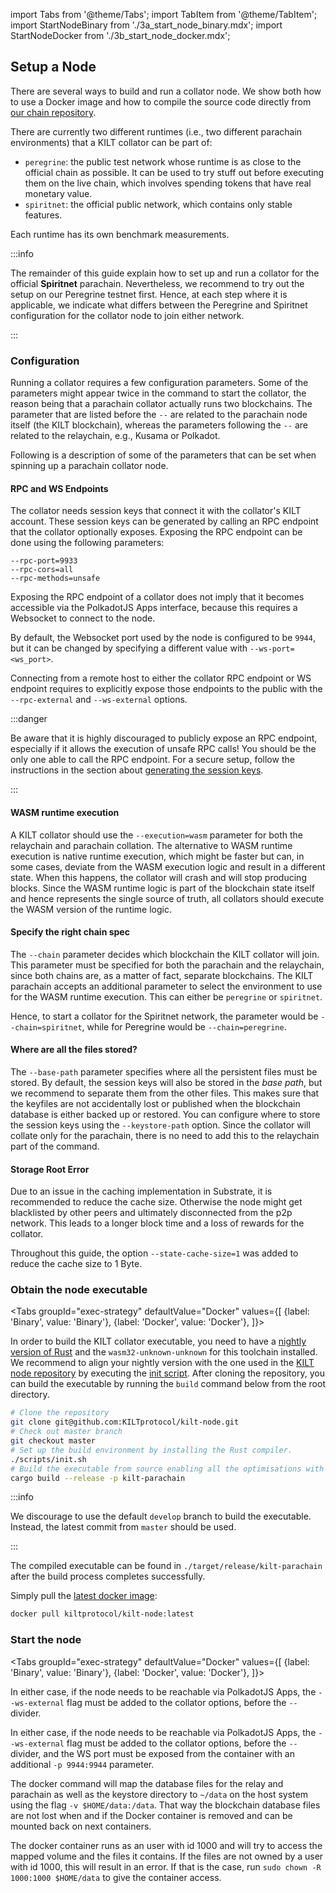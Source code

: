 import Tabs from '@theme/Tabs';
import TabItem from '@theme/TabItem';
import StartNodeBinary from './3a_start_node_binary.mdx';
import StartNodeDocker from './3b_start_node_docker.mdx';

## Setup a Node

There are several ways to build and run a collator node.
We show both how to use a Docker image and how to compile the source code directly from [our chain repository](https://github.com/KILTprotocol/mashnet-node).

There are currently two different runtimes (i.e., two different parachain environments) that a KILT collator can be part of:

- `peregrine`: the public test network whose runtime is as close to the official chain as possible. It can be used to try stuff out before executing them on the live chain, which involves spending tokens that have real monetary value.
- `spiritnet`: the official public network, which contains only stable features.

Each runtime has its own benchmark measurements.

:::info

The remainder of this guide explain how to set up and run a collator for the official **Spiritnet** parachain.
Nevertheless, we recommend to try out the setup on our Peregrine testnet first.
Hence, at each step where it is applicable, we indicate what differs between the Peregrine and Spiritnet configuration for the collator node to join either network.

:::

### Configuration

Running a collator requires a few configuration parameters.
Some of the parameters might appear twice in the command to start the collator, the reason being that a parachain collator actually runs two blockchains.
The parameter that are listed before the `--` are related to the parachain node itself (the KILT blockchain), whereas the parameters following the `--` are related to the relaychain, e.g., Kusama or Polkadot.

Following is a description of some of the parameters that can be set when spinning up a parachain collator node.

#### RPC and WS Endpoints

The collator needs session keys that connect it with the collator's KILT account.
These session keys can be generated by calling an RPC endpoint that the collator optionally exposes.
Exposing the RPC endpoint can be done using the following parameters:

```
--rpc-port=9933
--rpc-cors=all
--rpc-methods=unsafe
```

Exposing the RPC endpoint of a collator does not imply that it becomes accessible via the PolkadotJS Apps interface, because this requires a Websocket to connect to the node.

By default, the Websocket port used by the node is configured to be `9944`, but it can be changed by specifying a different value with `--ws-port=<ws_port>`.

Connecting from a remote host to either the collator RPC endpoint or WS endpoint requires to explicitly expose those endpoints to the public with the `--rpc-external` and `--ws-external` options.

:::danger

Be aware that it is highly discouraged to publicly expose an RPC endpoint, especially if it allows the execution of unsafe RPC calls!
You should be the only one able to call the RPC endpoint.
For a secure setup, follow the instructions in the section about [generating the session keys](#generating-session-keys).

:::

#### WASM runtime execution

A KILT collator should use the `--execution=wasm` parameter for both the relaychain and parachain collation.
The alternative to WASM runtime execution is native runtime execution, which might be faster but can, in some cases, deviate from the WASM execution logic and result in a different state.
When this happens, the collator will crash and will stop producing blocks.
Since the WASM runtime logic is part of the blockchain state itself and hence represents the single source of truth, all collators should execute the WASM version of the runtime logic.

#### Specify the right chain spec

The `--chain` parameter decides which blockchain the KILT collator will join.
This parameter must be specified for both the parachain and the relaychain, since both chains are, as a matter of fact, separate blockchains.
The KILT parachain accepts an additional parameter to select the environment to use for the WASM runtime execution.
This can either be `peregrine` or `spiritnet`.

Hence, to start a collator for the Spiritnet network, the parameter would be `--chain=spiritnet`, while for Peregrine would be `--chain=peregrine`.

#### Where are all the files stored?

The `--base-path` parameter specifies where all the persistent files must be stored.
By default, the session keys will also be stored in the *base path*, but we recommend to separate them from the other files.
This makes sure that the keyfiles are not accidentally lost or published when the blockchain database is either backed up or restored.
You can configure where to store the session keys using the `--keystore-path` option.
Since the collator will collate only for the parachain, there is no need to add this to the relaychain part of the command.

#### Storage Root Error

Due to an issue in the caching implementation in Substrate, it is recommended to reduce the cache size.
Otherwise the node might get blacklisted by other peers and ultimately disconnected from the p2p network.
This leads to a longer block time and a loss of rewards for the collator.

Throughout this guide, the option `--state-cache-size=1` was added to reduce the cache size to 1 Byte.

### Obtain the node executable

<Tabs
  groupId="exec-strategy"
  defaultValue="Docker"
  values={[
    {label: 'Binary', value: 'Binary'},
    {label: 'Docker', value: 'Docker'},
  ]}>
<TabItem value="Binary">

In order to build the KILT collator executable, you need to have a [nightly version of Rust](https://www.rust-lang.org/tools/install) and the `wasm32-unknown-unknown` for this toolchain installed.
We recommend to align your nightly version with the one used in the [KILT node repository](https://github.com/KILTprotocol/kilt-node) by executing the [init script](https://github.com/KILTprotocol/kilt-node/blob/develop/scripts/init.sh).
After cloning the repository, you can build the executable by running the `build` command below from the root directory.

```bash
# Clone the repository
git clone git@github.com:KILTprotocol/kilt-node.git
# Check out master branch
git checkout master
# Set up the build environment by installing the Rust compiler.
./scripts/init.sh
# Build the executable from source enabling all the optimisations with --release.
cargo build --release -p kilt-parachain
```

:::info

We discourage to use the default `develop` branch to build the executable. Instead, the latest commit from `master` should be used.

:::

The compiled executable can be found in `./target/release/kilt-parachain` after the build process completes successfully.

</TabItem>
<TabItem value="Docker">

Simply pull the [latest docker image](https://hub.docker.com/r/kiltprotocol/kilt-node/tags):

```bash
docker pull kiltprotocol/kilt-node:latest
```

</TabItem>
</Tabs>

### Start the node

<Tabs
  groupId="exec-strategy"
  defaultValue="Docker"
  values={[
    {label: 'Binary', value: 'Binary'},
    {label: 'Docker', value: 'Docker'},
  ]}>
<TabItem value="Binary">
<StartNodeBinary />

In either case, if the node needs to be reachable via PolkadotJS Apps, the `--ws-external` flag must be added to the collator options, before the `--` divider.

</TabItem>
<TabItem value="Docker">
<StartNodeDocker />

In either case, if the node needs to be reachable via PolkadotJS Apps, the `--ws-external` flag must be added to the collator options, before the `--` divider, and the WS port must be exposed from the container with an additional `-p 9944:9944` parameter.

The docker command will map the database files for the relay and parachain as well as the keystore directory to `~/data` on the host system using the flag `-v $HOME/data:/data`.
That way the blockchain database files are not lost when and if the Docker container is removed and can be mounted back on next containers.

The docker container runs as an user with id 1000 and will try to access the mapped volume and the files it contains.
If the files are not owned by a user with id 1000, this will result in an error.
If that is the case, run `sudo chown -R 1000:1000 $HOME/data` to give the container access.


</TabItem>
</Tabs>